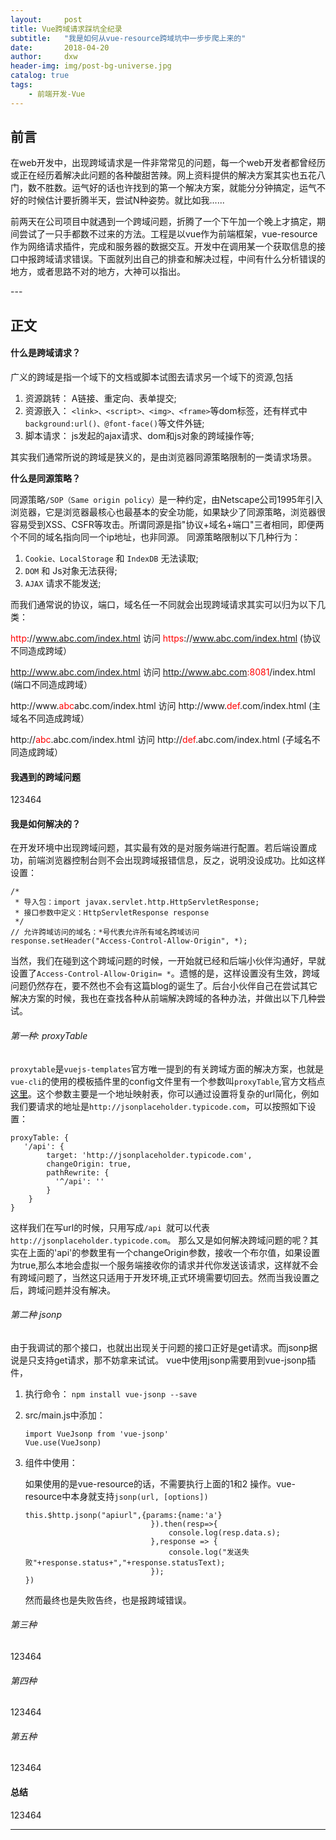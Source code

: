 ```yaml
---
layout:     post
title: Vue跨域请求踩坑全纪录
subtitle:   "我是如何从vue-resource跨域坑中一步步爬上来的"
date:       2018-04-20
author:     dxw
header-img: img/post-bg-universe.jpg
catalog: true
tags:
    - 前端开发-Vue
---
```



## 前言
在web开发中，出现跨域请求是一件非常常见的问题，每一个web开发者都曾经历或正在经历着解决此问题的各种酸甜苦辣。网上资料提供的解决方案其实也五花八门，数不胜数。运气好的话也许找到的第一个解决方案，就能分分钟搞定，运气不好的时候估计要折腾半天，尝试N种姿势。就比如我......

前两天在公司项目中就遇到一个跨域问题，折腾了一个下午加一个晚上才搞定，期间尝试了一只手都数不过来的方法。工程是以vue作为前端框架，vue-resource作为网络请求插件，完成和服务器的数据交互。开发中在调用某一个获取信息的接口中报跨域请求错误。下面就列出自己的排查和解决过程，中间有什么分析错误的地方，或者思路不对的地方，大神可以指出。




<p id = "build"></p>
---

## 正文

#### 什么是跨域请求？
广义的跨域是指一个域下的文档或脚本试图去请求另一个域下的资源,包括

1. 资源跳转： A链接、重定向、表单提交;
2. 资源嵌入： `<link>、<script>、<img>、<frame>`等dom标签，还有样式中`background:url()、@font-face()`等文件外链;
3. 脚本请求： js发起的ajax请求、dom和js对象的跨域操作等;

其实我们通常所说的跨域是狭义的，是由浏览器同源策略限制的一类请求场景。

**什么是同源策略？**

同源策略`/SOP（Same origin policy）`是一种约定，由Netscape公司1995年引入浏览器，它是浏览器最核心也最基本的安全功能，如果缺少了同源策略，浏览器很容易受到XSS、CSFR等攻击。所谓同源是指"协议+域名+端口"三者相同，即便两个不同的域名指向同一个ip地址，也非同源。
同源策略限制以下几种行为：

1. `Cookie、LocalStorage` 和 `IndexDB` 无法读取;
2. `DOM` 和 Js对象无法获得;
3. `AJAX` 请求不能发送;

而我们通常说的协议，端口，域名任一不同就会出现跨域请求其实可以归为以下几类：


<font color=#ff0000 >http</font>://www.abc.com/index.html 访问 <font color=#ff0000 >https</font>://www.abc.com/index.html (协议不同造成跨域）

http://www.abc.com/index.html 访问 http://www.abc.com<font color=#ff0000 >:8081</font>/index.html (端口不同造成跨域）

http://www.<font color=#ff0000 >abc</font>abc.com/index.html 访问 http://www.<font color=#ff0000 >def</font>.com/index.html (主域名不同造成跨域）

http://<font color=#ff0000 >abc</font>.abc.com/index.html 访问 http://<font color=#ff0000 >def</font>.abc.com/index.html (子域名不同造成跨域）


#### 我遇到的跨域问题
123464

#### 我是如何解决的？
在开发环境中出现跨域问题，其实最有效的是对服务端进行配置。若后端设置成功，前端浏览器控制台则不会出现跨域报错信息，反之，说明没设成功。比如这样设置：

```
/*
 * 导入包：import javax.servlet.http.HttpServletResponse;
 * 接口参数中定义：HttpServletResponse response
 */
// 允许跨域访问的域名：*号代表允许所有域名跨域访问
response.setHeader("Access-Control-Allow-Origin", *); 

```
当然，我们在碰到这个跨域问题的时候，一开始就已经和后端小伙伴沟通好，早就设置了`Access-Control-Allow-Origin= *`。遗憾的是，这样设置没有生效，跨域问题仍然存在，要不然也不会有这篇blog的诞生了。后台小伙伴自己在尝试其它解决方案的时候，我也在查找各种从前端解决跨域的各种办法，并做出以下几种尝试。

###### 第一种: proxyTable

`proxytable`是`vuejs-templates`官方唯一提到的有关跨域方面的解决方案，也就是`vue-cli`的使用的模板插件里的config文件里有一个参数叫`proxyTable`,官方文档点[这里](https://vuejs-templates.github.io/webpack/proxy.html)。这个参数主要是一个地址映射表，你可以通过设置将复杂的url简化，例如我们要请求的地址是`http://jsonplaceholder.typicode.com`，可以按照如下设置：

```
proxyTable: {
   '/api': {
        target: 'http://jsonplaceholder.typicode.com',
        changeOrigin: true,
        pathRewrite: {
          '^/api': ''
        }
    }
}
```
这样我们在写url的时候，只用写成`/api `就可以代表`http://jsonplaceholder.typicode.com`。
那么又是如何解决跨域问题的呢？其实在上面的'api'的参数里有一个changeOrigin参数，接收一个布尔值，如果设置为true,那么本地会虚拟一个服务端接收你的请求并代你发送该请求，这样就不会有跨域问题了，当然这只适用于开发环境,正式环境需要切回去。然而当我设置之后，跨域问题并没有解决。


###### 第二种 jsonp
由于我调试的那个接口，也就出出现关于问题的接口正好是get请求。而jsonp据说是只支持get请求，那不妨拿来试试。
vue中使用jsonp需要用到vue-jsonp插件，

1. 执行命令：
`npm install vue-jsonp --save`


2. src/main.js中添加：

	```
	import VueJsonp from 'vue-jsonp'
	Vue.use(VueJsonp)
	```
3. 组件中使用：

	如果使用的是vue-resource的话，不需要执行上面的1和2 操作。vue-resource中本身就支持`jsonp(url, [options])`
		
	```
	this.$http.jsonp("apiurl",{params:{name:'a'}  
	                            }).then(resp=>{  
	                                console.log(resp.data.s);  
	                            },response => {  
	                                console.log("发送失败"+response.status+","+response.statusText);  
	                            });  
	})
	```
	然而最终也是失败告终，也是报跨域错误。
###### 第三种
123464
###### 第四种
123464
###### 第五种
123464
#### 总结
123464


---




